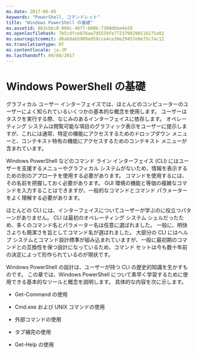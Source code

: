 ```yaml
---
ms.date: 2017-06-05
keywords: "PowerShell, コマンドレット"
title: "Windows PowerShell の基礎"
ms.assetid: 6b3cbbc8-060c-4877-b00b-7300dbbe4e28
ms.openlocfilehash: 7b5cdfce876aa7d5559fe772379829011b275a02
ms.sourcegitcommit: d6ab9ab5909ed59cce4ce30e29457e0e75c7ac12
ms.translationtype: HT
ms.contentlocale: ja-JP
ms.lasthandoff: 09/08/2017
---
```

# <a name="windows-powershell-basics"></a>Windows PowerShell の基礎
グラフィカル ユーザー インターフェイスでは、ほとんどのコンピューターのユーザーによく知られているいくつかの基本的な概念を使用します。 ユーザーはタスクを実行する際、なじみのあるインターフェイスに依存します。 オペレーティング システムは閲覧可能な項目のグラフィック表示をユーザーに提示しますが、これには通常、特定の機能にアクセスするためのドロップダウン メニューと、コンテキスト特有の機能にアクセスするためのコンテキスト メニューが含まれています。

Windows PowerShell などのコマンド ライン インターフェイス (CLI) にはユーザーを支援するメニューやグラフィカル システムがないため、情報を表示するための別のアプローチを使用する必要があります。 コマンドを使用するには、その名前を把握しておく必要があります。 GUI 環境の機能と等価の複雑なコマンドを入力することはできますが、一般的なコマンドとコマンド パラメーターをよく理解する必要があります。

ほとんどの CLI には、インターフェイスについてユーザーが学ぶのに役立つパターンがありません。 CLI は最初のオペレーティング システム シェルだったため、多くのコマンド名とパラメーター名は任意に選ばれました。 一般に、明快さよりも簡潔さを旨としてコマンド名が選ばれました。 大部分の CLI にはヘルプ システムとコマンド設計標準が組み込まれていますが、一般に最初期のコマンドとの互換性を保つ設計になっているため、コマンド セットは今も数十年前の決定によって形作られているのが現状です。

Windows PowerShell の設計は、ユーザーが持つ CLI の歴史的知識を生かすものです。 この章では、Windows PowerShell について素早く学習するために使用できる基本的なツールと概念を説明します。 具体的な内容を次に示します。

- Get-Command の使用

- Cmd.exe および UNIX コマンドの使用

- 外部コマンドの使用

- タブ補完の使用

- Get-Help の使用

